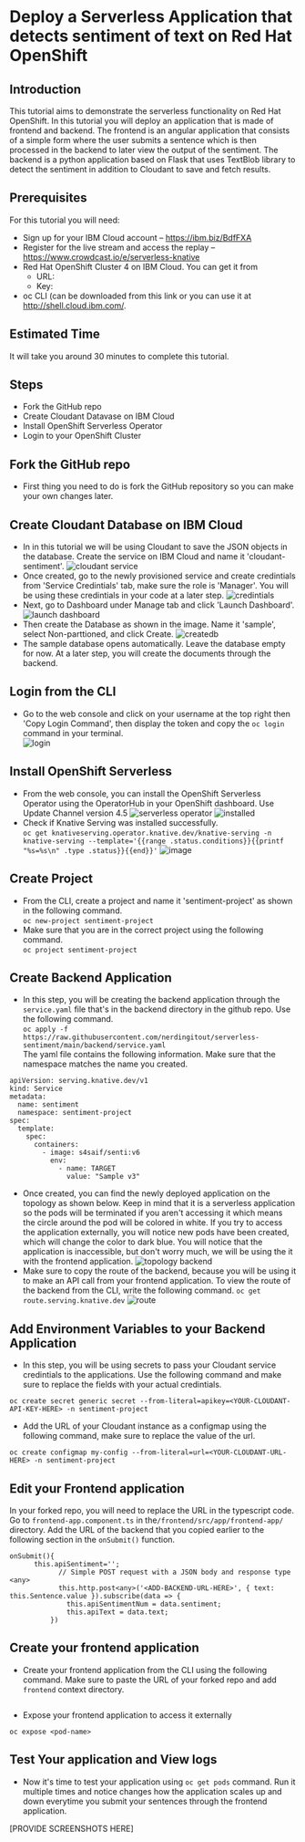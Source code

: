 # Deploy a Serverless Application that detects sentiment of text on Red Hat OpenShift
## Introduction
This tutorial aims to demonstrate the serverless functionality on Red Hat OpenShift. In this tutorial you will deploy an application that is made of frontend and backend. The frontend is an angular application that consists of a simple form where the user submits a sentence which is then processed in the backend to later view the output of the sentiment. The backend is a python application based on Flask that uses TextBlob library to detect the sentiment in addition to Cloudant to save and fetch results.
## Prerequisites
For this tutorial you will need:
- Sign up for your IBM Cloud account – https://ibm.biz/BdfFXA
- Register for the live stream and access the replay – https://www.crowdcast.io/e/serverless-knative
- Red Hat OpenShift Cluster 4 on IBM Cloud. You can get it from
  - URL:
  - Key:
- oc CLI (can be downloaded from this link or you can use it at http://shell.cloud.ibm.com/.
## Estimated Time
It will take you around 30 minutes to complete this tutorial.
## Steps
- Fork the GitHub repo
- Create Cloudant Datavase on IBM Cloud
- Install OpenShift Serverless Operator
- Login to your OpenShift Cluster
## Fork the GitHub repo
- First thing you need to do is fork the GitHub repository so you can make your own changes later.

## Create Cloudant Database on IBM Cloud
- In in this tutorial we will be using Cloudant to save the JSON objects in the database. Create the service on IBM Cloud and name it 'cloudant-sentiment'.
![cloudant service](https://user-images.githubusercontent.com/36239840/105366717-16b79580-5c19-11eb-96b5-143304b50020.JPG)
- Once created, go to the newly provisioned service and create credintials from 'Service Credintials' tab, make sure the role is 'Manager'. You will be using these credintials in your code at a later step.
![credintials](https://user-images.githubusercontent.com/36239840/105366671-099aa680-5c19-11eb-8960-dd609bfbb297.JPG)
- Next, go to Dashboard under Manage tab and click 'Launch Dashboard'.<br>
![launch dashboard](https://user-images.githubusercontent.com/36239840/105606331-26b6ad00-5db2-11eb-868a-aaaa5428f2e6.JPG)
- Then create the Database as shown in the image. Name it 'sample', select Non-parttioned, and click Create.
![createdb](https://user-images.githubusercontent.com/36239840/105606398-8c0a9e00-5db2-11eb-8fc6-edddf29e7596.JPG)
- The sample database opens automatically. Leave the database empty for now. At a later step, you will create the documents through the backend.

## Login from the CLI
- Go to the web console and click on your username at the top right then 'Copy Login Command', then display the token and copy the ```oc login``` command in your terminal.<br>
![login](https://user-images.githubusercontent.com/36239840/97104809-26821500-16d0-11eb-936e-c2b7fb914523.JPG)

## Install OpenShift Serverless
- From the web console, you can install the OpenShift Serverless Operator using the OperatorHub in your OpenShift dashboard. Use Update Channel version 4.5
![serverless operator](https://user-images.githubusercontent.com/36239840/105360538-21baf780-5c12-11eb-8b87-41c77346dca0.JPG)
![installed](https://user-images.githubusercontent.com/36239840/105361025-af96e280-5c12-11eb-8aa6-38d58d4f4b65.JPG)
- Check if Knative Serving was installed successfully.<br>
```oc get knativeserving.operator.knative.dev/knative-serving -n knative-serving --template='{{range .status.conditions}}{{printf "%s=%s\n" .type .status}}{{end}}'```
![image](https://user-images.githubusercontent.com/36239840/105842199-3ff86d00-5fef-11eb-8b0c-ebeaff989516.png)

## Create Project
- From the CLI, create a project and name it 'sentiment-project' as shown in the following command.<br>
```oc new-project sentiment-project```
- Make sure that you are in the correct project using the following command.<br>
```oc project sentiment-project```
## Create Backend Application
- In this step, you will be creating the backend application through the ```service.yaml``` file that's in the backend directory in the github repo. Use the following command.<br>
```oc apply -f https://raw.githubusercontent.com/nerdingitout/serverless-sentiment/main/backend/service.yaml```
<br>The yaml file contains the following information. Make sure that the namespace matches the name you created.<br>

```
apiVersion: serving.knative.dev/v1
kind: Service
metadata:
  name: sentiment 
  namespace: sentiment-project 
spec:
  template:
    spec:
      containers:
        - image: s4saif/senti:v6
          env:
            - name: TARGET
              value: "Sample v3"
```
- Once created, you can find the newly deployed application on the topology as shown below. Keep in mind that it is a serverless application so the pods will be terminated if you aren't accessing it which means the circle around the pod will be colored in white. If you try to access the application externally, you will notice new pods have been created, which will change the color to dark blue. You will notice that the application is inaccessible, but don't worry much, we will be using the it with the frontend application.
![topology backend](https://user-images.githubusercontent.com/36239840/105719666-fbf86000-5f3b-11eb-8cfc-6328f0be8e26.JPG)
- Make sure to copy the route of the backend, because you will be using it to make an API call from your frontend application. To view the route of the backend from the CLI, write the following command.
```oc get route.serving.knative.dev```
![route](https://user-images.githubusercontent.com/36239840/105720119-80e37980-5f3c-11eb-9b93-14f523044947.JPG)
## Add Environment Variables to your Backend Application
- In this step, you will be using secrets to pass your Cloudant service credintials to the applications. Use the following command and make sure to replace the fields with your actual credintials.
```
oc create secret generic secret --from-literal=apikey=<YOUR-CLOUDANT-API-KEY-HERE> -n sentiment-project
```
- Add the URL of your Cloudant instance as a configmap using the following command, make sure to replace the value of the url.
```
oc create configmap my-config --from-literal=url=<YOUR-CLOUDANT-URL-HERE> -n sentiment-project
```
## Edit your Frontend application
In your forked repo, you will need to replace the URL in the typescript code. Go to ```frontend-app.component.ts``` in the```/frontend/src/app/frontend-app/``` directory. Add the URL of the backend that you copied earlier to the following section in the ```onSubmit()``` function.<br>
```
onSubmit(){
      this.apiSentiment='';
            // Simple POST request with a JSON body and response type <any>
            this.http.post<any>('<ADD-BACKEND-URL-HERE>', { text: this.Sentence.value }).subscribe(data => {
              this.apiSentimentNum = data.sentiment;
              this.apiText = data.text;
          })
```
## Create your frontend application
- Create your frontend application from the CLI using the following command. Make sure to paste the URL of your forked repo and add ```frontend``` context directory.
``` oc new-app https://github.com/nerdingitout/serverless-sentiment.git --context-dir=frontend
```
- Expose your frontend application to access it externally
```
oc expose <pod-name>
```
## Test Your application and View logs
- Now it's time to test your application using ```oc get pods``` command. Run it multiple times and notice changes how the application scales up and down everytime you submit your sentences through the frontend application.

[PROVIDE SCREENSHOTS HERE]
